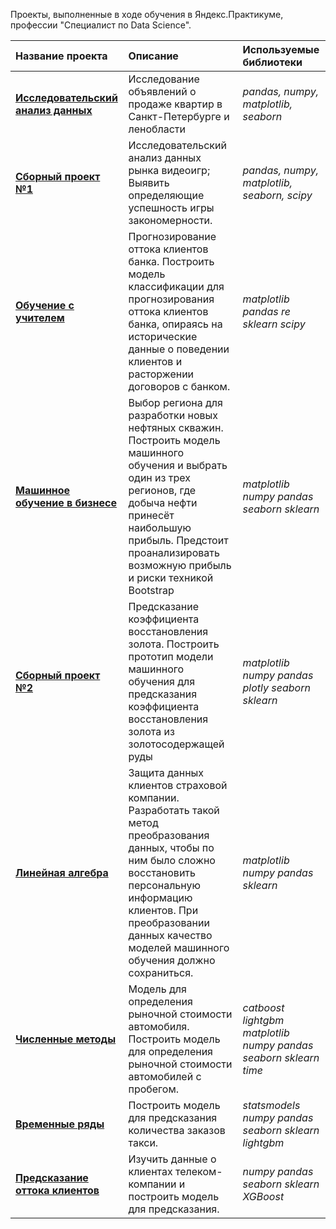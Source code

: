 Проекты, выполненные в ходе обучения в Яндекс.Практикуме, профессии "Специалист по Data Science".

| Название проекта | Описание | Используемые библиотеки | 
| :---------------------- | :---------------------- | :---------------------- |
| [<b>Исследовательский анализ данных</b>](https://github.com/YelikVl/Yandex-Praktikum-projects/tree/main/%D0%98%D1%81%D1%81%D0%BB%D0%B5%D0%B4%D0%BE%D0%B2%D0%B0%D1%82%D0%B5%D0%BB%D1%8C%D1%81%D0%BA%D0%B8%D0%B9%20%D0%B0%D0%BD%D0%B0%D0%BB%D0%B8%D0%B7%20%D0%B4%D0%B0%D0%BD%D0%BD%D1%8B%D1%85) | Исследование объявлений о продаже квартир в Санкт-Петербурге и ленобласти| *pandas, numpy, matplotlib, seaborn* |
|[<b>Сборный проект №1</b>](https://github.com/YelikVl/Yandex-Praktikum-projects/tree/main/%D0%A1%D0%B1%D0%BE%D1%80%D0%BD%D1%8B%D0%B9%20%D0%BF%D1%80%D0%BE%D0%B5%D0%BA%D1%82%20%E2%84%961)|Исследовательский анализ данных рынка видеоигр;	Выявить определяющие успешность игры закономерности.|*pandas, numpy, matplotlib, seaborn, scipy*
|[<b>Обучение с учителем</b>](https://github.com/YelikVl/Yandex-Praktikum-projects/tree/main/%D0%9E%D0%B1%D1%83%D1%87%D0%B5%D0%BD%D0%B8%D0%B5%20%D1%81%20%D1%83%D1%87%D0%B8%D1%82%D0%B5%D0%BB%D0%B5%D0%BC)|Прогнозирование оттока клиентов банка. Построить модель классификации для прогнозирования оттока клиентов банка, опираясь на исторические данные о поведении клиентов и расторжении договоров с банком.|*matplotlib pandas re sklearn scipy*
|[<b>Машинное обучение в бизнесе</b>](https://github.com/YelikVl/Yandex-Praktikum-projects/tree/main/%D0%9C%D0%B0%D1%88%D0%B8%D0%BD%D0%BD%D0%BE%D0%B5%20%D0%BE%D0%B1%D1%83%D1%87%D0%B5%D0%BD%D0%B8%D0%B5%20%D0%B2%20%D0%B1%D0%B8%D0%B7%D0%BD%D0%B5%D1%81%D0%B5)	|Выбор региона для разработки новых нефтяных скважин. Построить модель машинного обучения и выбрать один из трех регионов, где добыча нефти принесёт наибольшую прибыль. Предстоит проанализировать возможную прибыль и риски техникой Bootstrap| *matplotlib numpy pandas seaborn sklearn*
|[<b>Сборный проект №2</b>](https://github.com/YelikVl/Yandex-Praktikum-projects/tree/main/%D0%A1%D0%B1%D0%BE%D1%80%D0%BD%D1%8B%D0%B9%20%D0%BF%D1%80%D0%BE%D0%B5%D0%BA%D1%82%20%E2%84%962)|Предсказание коэффициента восстановления золота.	Построить прототип модели машинного обучения для предсказания коэффициента восстановления золота из золотосодержащей руды	|*matplotlib numpy pandas plotly seaborn sklearn*
|[<b>Линейная алгебра</b>](https://github.com/YelikVl/Yandex-Praktikum-projects/tree/main/%D0%9B%D0%B8%D0%BD%D0%B5%D0%B9%D0%BD%D0%B0%D1%8F%20%D0%B0%D0%BB%D0%B3%D0%B5%D0%B1%D1%80%D0%B0)|Защита данных клиентов страховой компании. Разработать такой метод преобразования данных, чтобы по ним было сложно восстановить персональную информацию клиентов. При преобразовании данных качество моделей машинного обучения должно сохраниться.|*matplotlib numpy pandas sklearn*
|[<b>Численные методы</b>](https://github.com/YelikVl/Yandex-Praktikum-projects/tree/main/%D0%A7%D0%B8%D1%81%D0%BB%D0%B5%D0%BD%D0%BD%D1%8B%D0%B5%20%D0%BC%D0%B5%D1%82%D0%BE%D0%B4%D1%8B)	|Модель для определения рыночной стоимости автомобиля. Построить модель для определения рыночной стоимости автомобилей с пробегом.|*catboost lightgbm matplotlib numpy pandas seaborn sklearn time*
|[<b>Временные ряды</b>](https://github.com/YelikVl/Yandex-Praktikum-projects/tree/main/%D0%92%D1%80%D0%B5%D0%BC%D0%B5%D0%BD%D0%BD%D1%8B%D0%B5%20%D1%80%D1%8F%D0%B4%D1%8B)|Построить модель для предсказания количества заказов такси.|*statsmodels numpy pandas seaborn sklearn lightgbm*|
|[<b>Предсказание оттока клиентов</b>](https://github.com/YelikVl/Yandex-Praktikum-projects/tree/main/%D0%9F%D1%80%D0%B5%D0%B4%D1%81%D0%BA%D0%B0%D0%B7%D0%B0%D0%BD%D0%B8%D0%B5%20%D0%BE%D1%82%D1%82%D0%BE%D0%BA%D0%B0%20%D0%BA%D0%BB%D0%B8%D0%B5%D0%BD%D1%82%D0%BE%D0%B2)|Изучить данные о клиентах телеком-компании и построить модель для предсказания.|*numpy pandas seaborn sklearn XGBoost*|
